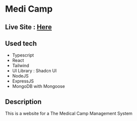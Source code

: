 # Medi Camp

## Live Site : [Here](https://medi-camp.web.app/)

## Used tech

- Typescript
- React
- Tailwind
- UI Library : Shadcn UI
- NodeJS
- ExpressJS
- MongoDB with Mongoose

## Description

This is a website for a The Medical Camp Management System
